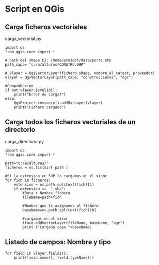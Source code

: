 # Script en QGis

## Carga ficheros vectoriales

carga_vectorial.py
```
import os 
from qgis.core import *

# path del shape Ej: /home/project/data/ports.shp
path_capa= "c:/a/alturas/CONSTRU.SHP"

# vlayer = QgsVectorLayer(fichero_shape, nombre_al_cargar, proveedor)
vlayer = QgsVectorLayer(path_capa, "construcciones", "ogr")

#Comprobacion
if not vlayer.isValid():
    print("Error de carga!")
else:
    QgsProject.instance().addMapLayer(vlayer)
    print("Fichero cargado")
````

## Carga todos los ficheros vectoriales de un directorio

carga_directorio.py
```
import os
from qgis.core import *

path="c:/a/alturas/"
ficheros = os.listdir( path )

#Si la extension en SHP lo cargamos en el visor
for fich in ficheros:
    extension = os.path.splitext(fich)[1]
    if extension ==  ".shp":
        #Ruta + Nombre fichero
        fileName=path+fich
      
        #Nombre que le asignamos al fichero
        baseName=os.path.splitext(fich)[0]
       
        #cargamos en el visor
        iface.addVectorLayer(fileName, baseName, "ogr")
        print ("Cargada capa "+baseName)
```

## Listado de campos: Nombre y tipo

```
for field in vlayer.fields():
    print(field.name(), field.typeName())
```
